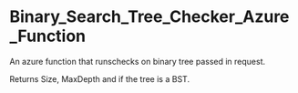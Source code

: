 # Binary_Search_Tree_Checker_Azure_Function
An azure function that runschecks on binary tree passed in request.

Returns Size, MaxDepth and if the tree is a BST.